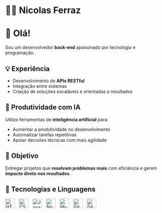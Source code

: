 <link rel="stylesheet" type='text/css' href="https://cdn.jsdelivr.net/gh/devicons/devicon@latest/devicon.min.css" />
          
# 👨‍💻 Nicolas Ferraz

# 👋 Olá!

Sou um desenvolvedor **back-end** apaixonado por tecnologia e programação.

## 💡 Experiência

- Desenvolvimento de **APIs RESTful**
- Integração entre sistemas
- Criação de soluções escaláveis e orientadas a resultados

## 🚀 Produtividade com IA

Utilizo ferramentas de **inteligência artificial** para:
- Aumentar a produtividade no desenvolvimento
- Automatizar tarefas repetitivas
- Apoiar decisões técnicas com mais agilidade

## 🎯 Objetivo

Entregar projetos que **resolvam problemas reais** com eficiência e gerem **impacto direto nos resultados**.

## 🤖 Tecnologias e Linguagens

<img 
    align="left" 
    alt="HTML"
    title="HTML" 
    width="30px" 
    style="padding-right: 10px;" 
    src="https://cdn.jsdelivr.net/gh/devicons/devicon@latest/icons/html5/html5-original.svg" 
/>
<img 
    align="left" 
    alt="CSS" 
    title="CSS"
    width="30px" 
    style="padding-right: 10px;" 
    src="https://cdn.jsdelivr.net/gh/devicons/devicon@latest/icons/css3/css3-original.svg" 
/>
<img 
    align="left" 
    alt="JavaScript" 
    title="JavaScript"
    width="30px" 
    style="padding-right: 10px;" 
    src="https://cdn.jsdelivr.net/gh/devicons/devicon@latest/icons/javascript/javascript-original.svg" 
/>
<img 
    align="left" 
    alt="Node.js" 
    title="Node.js"
    width="30px" 
    style="padding-right: 10px;" 
    src="https://cdn.jsdelivr.net/gh/devicons/devicon@latest/icons/nodejs/nodejs-original.svg" 
/>
<img 
    align="left" 
    alt="MySQL" 
    title="MySQL"
    width="30px" 
    style="padding-right: 10px" 
    src="https://cdn.jsdelivr.net/gh/devicons/devicon@latest/icons/mysql/mysql-original-wordmark.svg" 
/>
<img 
    align="left" 
    alt="Git" 
    title="Git"
    width="30px" 
    style="padding-right: 10px;" 
    src="https://cdn.jsdelivr.net/gh/devicons/devicon@latest/icons/git/git-original.svg" 
/>
<img 
    align="left" 
    alt="Git" 
    title="Git"
    width="30px" 
    style="padding-right: 10px;" 
    src="https://cdn.jsdelivr.net/gh/devicons/devicon@latest/icons/linux/linux-original.svg"
/>
<br>
<br>
